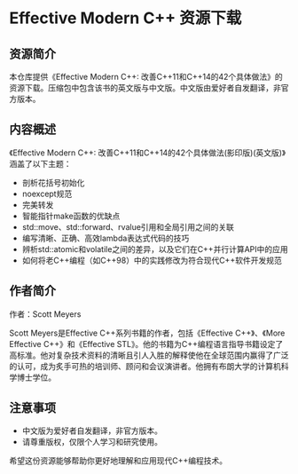 # Effective Modern C++ 资源下载

## 资源简介

本仓库提供《Effective Modern C++: 改善C++11和C++14的42个具体做法》的资源下载。压缩包中包含该书的英文版与中文版。中文版由爱好者自发翻译，非官方版本。

## 内容概述

《Effective Modern C++: 改善C++11和C++14的42个具体做法(影印版)(英文版)》涵盖了以下主题：

- 剖析花括号初始化
- noexcept规范
- 完美转发
- 智能指针make函数的优缺点
- std::move、std::forward、rvalue引用和全局引用之间的关联
- 编写清晰、正确、高效lambda表达式代码的技巧
- 辨析std::atomic和volatile之间的差异，以及它们在C++并行计算API中的应用
- 如何将老C++编程（如C++98）中的实践修改为符合现代C++软件开发规范

## 作者简介

作者：Scott Meyers

Scott Meyers是Effective C++系列书籍的作者，包括《Effective C++》、《More Effective C++》和《Effective STL》。他的书籍为C++编程语言指导书籍设定了高标准。他对复杂技术资料的清晰且引人入胜的解释使他在全球范围内赢得了广泛的认可，成为炙手可热的培训师、顾问和会议演讲者。他拥有布朗大学的计算机科学博士学位。

## 注意事项

- 中文版为爱好者自发翻译，非官方版本。
- 请尊重版权，仅限个人学习和研究使用。

希望这份资源能够帮助你更好地理解和应用现代C++编程技术。